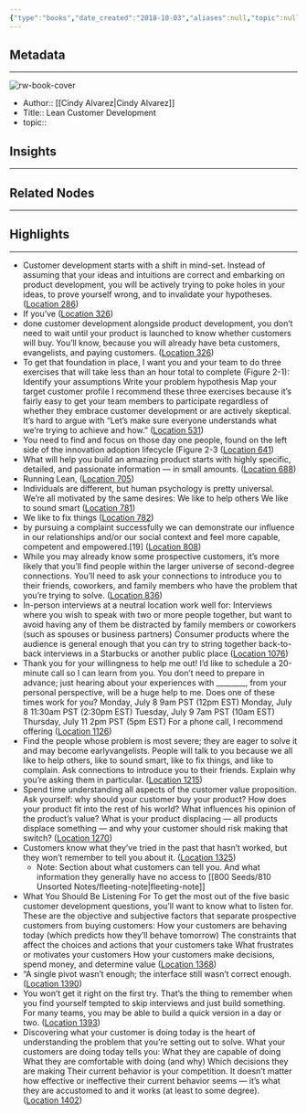 ```yaml
---
{"type":"books","date_created":"2018-10-03","aliases":null,"topic":null,"url":null,"layout":null,"banner":null,"dg-publish":true,"tags":null,"permalink":"/300-biblio/100-books/lean-customer-development/","dgPassFrontmatter":true,"created":"2023-10-20T12:44:16.000-05:00","updated":"2023-10-20T12:44:16.000-05:00"}
---
```


## Metadata
---
![rw-book-cover](https://images-na.ssl-images-amazon.com/images/I/51WXLozwKNL._SL200_.jpg)
- Author:: [[Cindy Alvarez\|Cindy Alvarez]]
- Title:: Lean Customer Development
- topic::  



## Insights
---
## Related Nodes
---

## Highlights 
---
- Customer development starts with a shift in mind-set. Instead of assuming that your ideas and intuitions are correct and embarking on product development, you will be actively trying to poke holes in your ideas, to prove yourself wrong, and to invalidate your hypotheses. ([Location 286](https://readwise.io/to_kindle?action=open&asin=B07582F7BB&location=286))
- If you’ve ([Location 326](https://readwise.io/to_kindle?action=open&asin=B07582F7BB&location=326))
- done customer development alongside product development, you don’t need to wait until your product is launched to know whether customers will buy. You’ll know, because you will already have beta customers, evangelists, and paying customers. ([Location 326](https://readwise.io/to_kindle?action=open&asin=B07582F7BB&location=326))
- To get that foundation in place, I want you and your team to do three exercises that will take less than an hour total to complete (Figure 2-1): Identify your assumptions Write your problem hypothesis Map your target customer profile I recommend these three exercises because it’s fairly easy to get your team members to participate regardless of whether they embrace customer development or are actively skeptical. It’s hard to argue with “Let’s make sure everyone understands what we’re trying to achieve and how.” ([Location 531](https://readwise.io/to_kindle?action=open&asin=B07582F7BB&location=531))
- You need to find and focus on those day one people, found on the left side of the innovation adoption lifecycle (Figure 2-3 ([Location 641](https://readwise.io/to_kindle?action=open&asin=B07582F7BB&location=641))
- What will help you build an amazing product starts with highly specific, detailed, and passionate information — in small amounts. ([Location 688](https://readwise.io/to_kindle?action=open&asin=B07582F7BB&location=688))
- Running Lean, ([Location 705](https://readwise.io/to_kindle?action=open&asin=B07582F7BB&location=705))
- Individuals are different, but human psychology is pretty universal. We’re all motivated by the same desires: We like to help others We like to sound smart ([Location 781](https://readwise.io/to_kindle?action=open&asin=B07582F7BB&location=781))
- We like to fix things ([Location 782](https://readwise.io/to_kindle?action=open&asin=B07582F7BB&location=782))
- by pursuing a complaint successfully we can demonstrate our influence in our relationships and/or our social context and feel more capable, competent and empowered.[19] ([Location 808](https://readwise.io/to_kindle?action=open&asin=B07582F7BB&location=808))
- While you may already know some prospective customers, it’s more likely that you’ll find people within the larger universe of second-degree connections. You’ll need to ask your connections to introduce you to their friends, coworkers, and family members who have the problem that you’re trying to solve. ([Location 836](https://readwise.io/to_kindle?action=open&asin=B07582F7BB&location=836))
- In-person interviews at a neutral location work well for: Interviews where you wish to speak with two or more people together, but want to avoid having any of them be distracted by family members or coworkers (such as spouses or business partners) Consumer products where the audience is general enough that you can try to string together back-to-back interviews in a Starbucks or another public place ([Location 1076](https://readwise.io/to_kindle?action=open&asin=B07582F7BB&location=1076))
- Thank you for your willingness to help me out! I’d like to schedule a 20-minute call so I can learn from you. You don’t need to prepare in advance; just hearing about your experiences with ________, from your personal perspective, will be a huge help to me. Does one of these times work for you? Monday, July 8 9am PST (12pm EST) Monday, July 8 11:30am PST (2:30pm EST) Tuesday, July 9 7am PST (10am EST) Thursday, July 11 2pm PST (5pm EST) For a phone call, I recommend offering ([Location 1126](https://readwise.io/to_kindle?action=open&asin=B07582F7BB&location=1126))
- Find the people whose problem is most severe; they are eager to solve it and may become earlyvangelists. People will talk to you because we all like to help others, like to sound smart, like to fix things, and like to complain. Ask connections to introduce you to their friends. Explain why you’re asking them in particular. ([Location 1215](https://readwise.io/to_kindle?action=open&asin=B07582F7BB&location=1215))
- Spend time understanding all aspects of the customer value proposition. Ask yourself: why should your customer buy your product? How does your product fit into the rest of his world? What influences his opinion of the product’s value? What is your product displacing — all products displace something — and why your customer should risk making that switch? ([Location 1270](https://readwise.io/to_kindle?action=open&asin=B07582F7BB&location=1270))
- Customers know what they’ve tried in the past that hasn’t worked, but they won’t remember to tell you about it. ([Location 1325](https://readwise.io/to_kindle?action=open&asin=B07582F7BB&location=1325))
    - Note: Section about what customers can tell you. And what information they generally have no access to [[800 Seeds/810 Unsorted Notes/fleeting-note\|fleeting-note]]
- What You Should Be Listening For To get the most out of the five basic customer development questions, you’ll want to know what to listen for. These are the objective and subjective factors that separate prospective customers from buying customers: How your customers are behaving today (which predicts how they’ll behave tomorrow) The constraints that affect the choices and actions that your customers take What frustrates or motivates your customers How your customers make decisions, spend money, and determine value ([Location 1368](https://readwise.io/to_kindle?action=open&asin=B07582F7BB&location=1368))
- “A single pivot wasn’t enough; the interface still wasn’t correct enough. ([Location 1390](https://readwise.io/to_kindle?action=open&asin=B07582F7BB&location=1390))
- You won’t get it right on the first try. That’s the thing to remember when you find yourself tempted to skip interviews and just build something. For many teams, you may be able to build a quick version in a day or two. ([Location 1393](https://readwise.io/to_kindle?action=open&asin=B07582F7BB&location=1393))
- Discovering what your customer is doing today is the heart of understanding the problem that you’re setting out to solve. What your customers are doing today tells you: What they are capable of doing What they are comfortable with doing (and why) Which decisions they are making Their current behavior is your competition. It doesn’t matter how effective or ineffective their current behavior seems — it’s what they are accustomed to and it works (at least to some degree). ([Location 1402](https://readwise.io/to_kindle?action=open&asin=B07582F7BB&location=1402))
